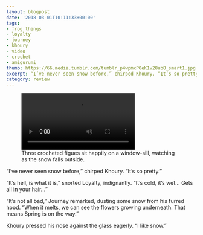 ```yaml
---
layout: blogpost
date: '2018-03-01T10:11:33+00:00'
tags:
- frog things
- loyalty
- journey
- khoury
- video
- crochet
- amigurumi
thumb: https://66.media.tumblr.com/tumblr_p4wpmxP0eK1v28ub8_smart1.jpg
excerpt: “I’ve never seen snow before,” chirped Khoury. “It’s so pretty.”
category: review
---
```


   <figure class="media"><div class="embed">
   <video controls class="video">
   <source src="https://froginajar.tumblr.com/video_file/t:xLJgipBKFkBPQKCyqmOBfw/171409594938/tumblr_p4wpmxP0eK1v28ub8/480" type="video/mp4"></source>
   <p>Sorry, but your browser doesn't support embedded videos.</p>
   </video> 
   </div><figcaption>Three crocheted figues sit happily on a window-sill, watching as the snow falls outside.</figcaption></figure>

“I’ve never seen snow before,” chirped Khoury. “It’s so pretty.”

“It’s hell, is what it is,” snorted Loyalty, indignantly. “It’s cold, it’s wet… Gets all in your hair…”

“It’s not all bad,” Journey remarked, dusting some snow from his furred hood. “When it melts, we can see the flowers growing underneath. That means Spring is on the way.”

Khoury pressed his nose against the glass eagerly. “I like snow.”

